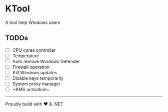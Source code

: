 # KTool

A tool help Windows users

## TODOs

- [ ] CPU cores controller
- [ ] Temperature
- [ ] Auto remove Windows Defender
- [ ] Firewall operation
- [ ] Kill Windows updates
- [ ] Disable keys temporarily
- [ ] System proxy manager
- [ ] ~KMS activation~

----

Proudly build with ❤️ & .NET
